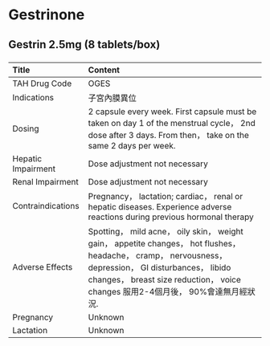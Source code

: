 # Gestrinone

## Gestrin 2.5mg (8 tablets/box)

##### 

| Title              | Content                                                                                                                                                                                                                                     |
|:-------------------|:--------------------------------------------------------------------------------------------------------------------------------------------------------------------------------------------------------------------------------------------|
| TAH Drug Code      | OGES                                                                                                                                                                                                                                        |
| Indications        | 子宮內膜異位                                                                                                                                                                                                                                |
| Dosing             | 2 capsule every week. First capsule must be taken on day 1 of the menstrual cycle， 2nd dose after 3 days. From then， take on the same 2 days per week.                                                                                    |
| Hepatic Impairment | Dose adjustment not necessary                                                                                                                                                                                                               |
| Renal Impairment   | Dose adjustment not necessary                                                                                                                                                                                                               |
| Contraindications  | Pregnancy， lactation; cardiac， renal or hepatic diseases. Experience adverse reactions during previous hormonal therapy                                                                                                                   |
| Adverse Effects    | Spotting， mild acne， oily skin， weight gain， appetite changes， hot flushes， headache， cramp， nervousness， depression， GI disturbances， libido changes， breast size reduction， voice changes 服用2-4個月後， 90%會達無月經狀況. |
| Pregnancy          | Unknown                                                                                                                                                                                                                                     |
| Lactation          | Unknown                                                                                                                                                                                                                                     |

